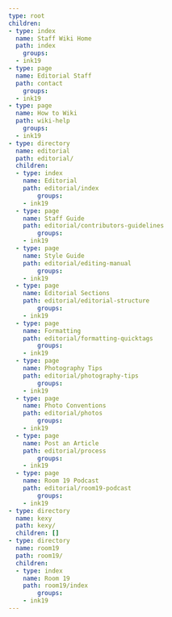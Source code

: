 ```yaml
---
type: root
children:
- type: index
  name: Staff Wiki Home
  path: index
    groups:
  - ink19
- type: page
  name: Editorial Staff
  path: contact
    groups:
  - ink19
- type: page
  name: How to Wiki
  path: wiki-help
    groups:
  - ink19
- type: directory
  name: editorial
  path: editorial/
  children:
  - type: index
    name: Editorial
    path: editorial/index
        groups:
    - ink19
  - type: page
    name: Staff Guide
    path: editorial/contributors-guidelines
        groups:
    - ink19
  - type: page
    name: Style Guide
    path: editorial/editing-manual
        groups:
    - ink19
  - type: page
    name: Editorial Sections
    path: editorial/editorial-structure
        groups:
    - ink19
  - type: page
    name: Formatting
    path: editorial/formatting-quicktags
        groups:
    - ink19
  - type: page
    name: Photography Tips
    path: editorial/photography-tips
        groups:
    - ink19
  - type: page
    name: Photo Conventions
    path: editorial/photos
        groups:
    - ink19
  - type: page
    name: Post an Article
    path: editorial/process
        groups:
    - ink19
  - type: page
    name: Room 19 Podcast
    path: editorial/room19-podcast
        groups:
    - ink19
- type: directory
  name: kexy
  path: kexy/
  children: []
- type: directory
  name: room19
  path: room19/
  children:
  - type: index
    name: Room 19
    path: room19/index
        groups:
    - ink19
---
```



